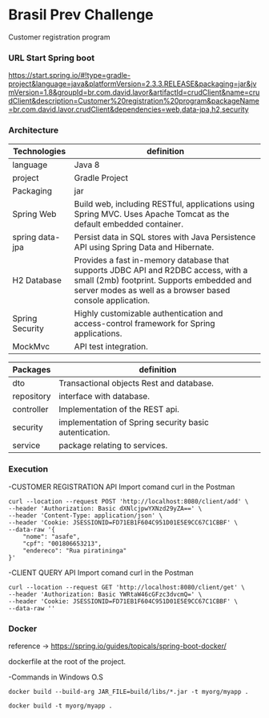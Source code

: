 # Brasil Prev Challenge

Customer registration program

### URL Start Spring boot

https://start.spring.io/#!type=gradle-project&language=java&platformVersion=2.3.3.RELEASE&packaging=jar&jvmVersion=1.8&groupId=br.com.david.lavor&artifactId=crudClient&name=crudClient&description=Customer%20registration%20program&packageName=br.com.david.lavor.crudClient&dependencies=web,data-jpa,h2,security

### Architecture

| Technologies | definition |
|------|------|
| language | Java 8 |
| project | Gradle Project |
| Packaging | jar|
| Spring Web | Build web, including RESTful, applications using Spring MVC. Uses Apache Tomcat as the default embedded container.|
| spring data-jpa | Persist data in SQL stores with Java Persistence API using Spring Data and Hibernate.|
| H2 Database  | Provides a fast in-memory database that supports JDBC API and R2DBC access, with a small (2mb) footprint. Supports embedded and server modes as well as a browser based console application.|
| Spring Security | Highly customizable authentication and access-control framework for Spring applications.|
| MockMvc | API test integration.|

| Packages | definition |
|------|------|
|dto | Transactional objects Rest and database. |
|repository | interface with database. |
|controller | Implementation of the REST api. |
|security | implementation of Spring security basic autentication. |
|service | package relating to services. |

### Execution

-CUSTOMER REGISTRATION API
Import comand curl in the Postman
```
curl --location --request POST 'http://localhost:8080/client/add' \
--header 'Authorization: Basic dXNlcjpwYXNzd29yZA==' \
--header 'Content-Type: application/json' \
--header 'Cookie: JSESSIONID=FD71EB1F604C951D01E5E9CC67C1CBBF' \
--data-raw '{
    "nome": "asafe",
    "cpf": "001806653213",
    "endereco": "Rua piratininga"
}'
```
-CLIENT QUERY API
Import comand curl in the Postman
```
curl --location --request GET 'http://localhost:8080/client/get' \
--header 'Authorization: Basic YWRtaW46cGFzc3dvcmQ=' \
--header 'Cookie: JSESSIONID=FD71EB1F604C951D01E5E9CC67C1CBBF' \
--data-raw ''
```
### Docker

reference -> https://spring.io/guides/topicals/spring-boot-docker/

dockerfile at the root of the project.

-Commands in Windows O.S
```
docker build --build-arg JAR_FILE=build/libs/*.jar -t myorg/myapp .

docker build -t myorg/myapp .
```